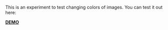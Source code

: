 This is an experiment to test changing colors of images.
You can test it out here:

**[DEMO](http://jovdb.github.io/color-replacer)**